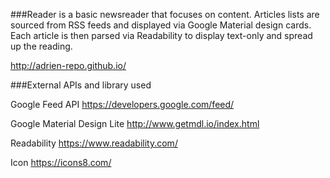 
###Reader is a basic newsreader that focuses on content.
Articles lists are sourced from RSS feeds and displayed via Google Material design cards.
Each article is then parsed via Readability to display text-only and spread up the reading.

http://adrien-repo.github.io/

###External APIs and library used

Google Feed API https://developers.google.com/feed/

Google Material Design Lite http://www.getmdl.io/index.html

Readability https://www.readability.com/

Icon https://icons8.com/
